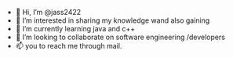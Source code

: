 - 👋 Hi, I’m @jass2422
- 👀 I’m interested in sharing my knowledge wand also gaining
- 🌱 I’m currently learning java and c++
- 💞️ I’m looking to collaborate on software engineering /developers 
- 📫 you to reach me through mail.

<!---
jass2422/jass2422 is a ✨ special ✨ repository because its `README.md` (this file) appears on your GitHub profile.
You can click the Preview link to take a look at your changes.
--->
